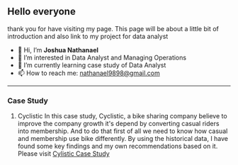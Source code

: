 ## Hello everyone

thank you for have visiting my page. This page will be about a little bit of introduction and also link to my project for data analyst

- 👋 Hi, I’m **Joshua Nathanael**
- 👀 I’m interested in Data Analyst and Managing Operations
- 🌱 I’m currently learning case study of Data Analyst
- 📫 How to reach me: nathanael9898@gmail.com

---

### Case Study

1. Cyclistic
   In this case study, Cyclistic, a bike sharing company believe to improve the company growth it's depend by converting casual riders into membership. And to do that first of all we need to know how casual and membership use bike differently. By using the historical data, I have found some key findings and my own recommendations based on it. Please visit [Cylistic Case Study](https://joshuanathanael98.github.io/cyclistic-case-study/)

<!---
JoshuaNathanael98/JoshuaNathanael98 is a ✨ special ✨ repository because its `README.md` (this file) appears on your GitHub profile.
You can click the Preview link to take a look at your changes.
--->
